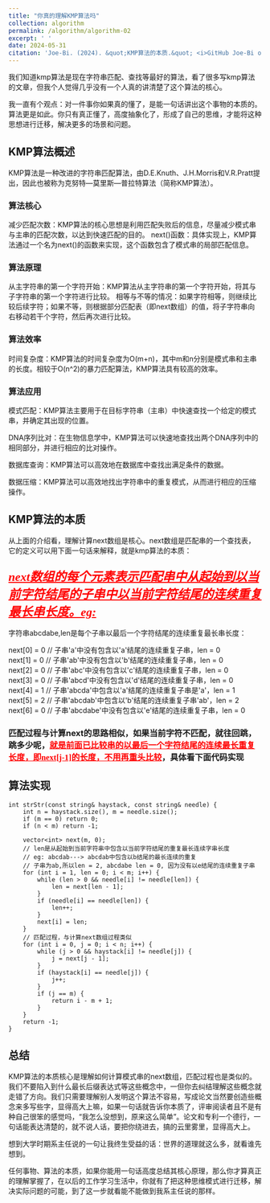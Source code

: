 ```yaml
---
title: "你真的理解KMP算法吗"
collection: algorithm
permalink: /algorithm/algorithm-02
excerpt: ' '
date: 2024-05-31
citation: 'Joe-Bi. (2024). &quot;KMP算法的本质.&quot; <i>GitHub Joe-Bi of Bugs</i>'
---
```




我们知道kmp算法是现在字符串匹配、查找等最好的算法，看了很多写kmp算法的文章，但我个人觉得几乎没有一个人真的讲清楚了这个算法的核心。

我一直有个观点：对一件事你如果真的懂了，是能一句话讲出这个事物的本质的。算法更是如此。你只有真正懂了，高度抽象化了，形成了自己的思维，才能将这种思想进行迁移，解决更多的场景和问题。


## KMP算法概述

KMP算法是一种改进的字符串匹配算法，由D.E.Knuth、J.H.Morris和V.R.Pratt提出，因此也被称为克努特—莫里斯—普拉特算法（简称KMP算法）。

### 算法核心
减少匹配次数：KMP算法的核心思想是利用匹配失败后的信息，尽量减少模式串与主串的匹配次数，以达到快速匹配的目的。
next()函数：具体实现上，KMP算法通过一个名为next()的函数来实现，这个函数包含了模式串的局部匹配信息。

### 算法原理
从主字符串的第一个字符开始：KMP算法从主字符串的第一个字符开始，将其与子字符串的第一个字符进行比较。
相等与不等的情况：如果字符相等，则继续比较后续字符；如果不等，则根据部分匹配表（即next数组）的值，将子字符串向右移动若干个字符，然后再次进行比较。

### 算法效率
时间复杂度：KMP算法的时间复杂度为O(m+n)，其中m和n分别是模式串和主串的长度。相较于O(n^2)的暴力匹配算法，KMP算法具有较高的效率。

### 算法应用
模式匹配：KMP算法主要用于在目标字符串（主串）中快速查找一个给定的模式串，并确定其出现的位置。

DNA序列比对：在生物信息学中，KMP算法可以快速地查找出两个DNA序列中的相同部分，并进行相应的比对操作。

数据库查询：KMP算法可以高效地在数据库中查找出满足条件的数据。

数据压缩：KMP算法可以高效地找出字符串中的重复模式，从而进行相应的压缩操作。

## KMP算法的本质

从上面的介绍看，理解计算next数组是核心。next数组是匹配串的一个查找表，它的定义可以用下面一句话来解释，就是kmp算法的本质：

### <font face="黑体" color=red size=5><u>*next数组的每个元素表示匹配串中从起始到以当前字符结尾的子串中以当前字符结尾的连续重复最长串长度。eg:*</u></font>

字符串abcdabe,len是每个子串以最后一个字符结尾的连续重复最长串长度：

next[0] = 0 // 子串'a'中没有包含以'a'结尾的连续重复子串，len = 0  
next[1] = 0 // 子串'ab'中没有包含以'b'结尾的连续重复子串，len = 0  
next[2] = 0 // 子串'abc'中没有包含以'c'结尾的连续重复子串，len = 0  
next[3] = 0 // 子串'abcd'中没有包含以'd'结尾的连续重复子串，len = 0  
next[4] = 1 // 子串'abcda'中包含以'a'结尾的连续重复子串是'a'，len = 1  
next[5] = 2 // 子串'abcdab'中包含以'b'结尾的连续重复子串'ab'，len = 2  
next[6] = 0 // 子串'abcdabe'中没有包含以'e'结尾的连续重复子串，len = 0 

### 匹配过程与计算next的思路相似，如果当前字符不匹配，就往回跳，跳多少呢，<font face="黑体" color=red><u>就是前面已比较串的以最后一个字符结尾的连续最长重复长度，即next[j-1]的长度，不用再重头比较</u></font>，具体看下面代码实现

## 算法实现
```
int strStr(const string& haystack, const string& needle) {
	int n = haystack.size(), m = needle.size();
	if (m == 0) return 0;
	if (n < m) return -1;

	vector<int> next(m, 0);
	// len是从起始到当前字符串中包含以当前字符结尾的重复最长连续字串长度
	// eg: abcdab---> abcdab中包含以b结尾的最长连续的重复
    // 子串为ab,所以len = 2, abcdabe len = 0, 因为没有以e结尾的连续重复子串
	for (int i = 1, len = 0; i < m; i++) {
		while (len > 0 && needle[i] != needle[len]) {
			len = next[len - 1];
		}
		if (needle[i] == needle[len]) {
			len++;
		}
		next[i] = len;
	}
    // 匹配过程，与计算next数组过程类似
	for (int i = 0, j = 0; i < n; i++) {
		while (j > 0 && haystack[i] != needle[j]) {
			j = next[j - 1];
		}
		if (haystack[i] == needle[j]) {
			j++;
		}
		if (j == m) {
			return i - m + 1;
		}
	}
	return -1;
}
```

## 总结
KMP算法的本质核心是理解如何计算模式串的next数组，匹配过程也是类似的。我们不要陷入到什么最长后缀表达式等这些概念中，一但你去纠结理解这些概念就走错了方向。我们只需要理解别人发明这个算法不容易，写成论文当然要创造些概念来多写些字，显得高大上嘛，如果一句话就告诉你本质了，评审阅读者且不是有种自己很笨的感觉吗，“我怎么没想到，原来这么简单”。论文和专利一个德行，一句话能表达清楚的，就不说人话，要把你绕进去，搞的云里雾里，显得高大上。

想到大学时期系主任说的一句让我终生受益的话：世界的道理就这么多，就看谁先想到。

任何事物、算法的本质，如果你能用一句话高度总结其核心原理，那么你才算真正的理解掌握了，在以后的工作学习生活中，你就有了把这种思维模式进行迁移，解决实际问题的可能，到了这一步就看能不能做到我系主任说的那样。
